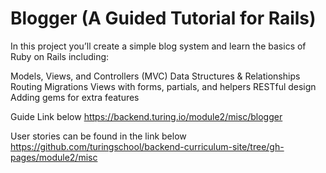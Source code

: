 Blogger (A Guided Tutorial for Rails)
=====================================
In this project you’ll create a simple blog system and learn the basics of Ruby on Rails including:

Models, Views, and Controllers (MVC)
Data Structures & Relationships
Routing
Migrations
Views with forms, partials, and helpers
RESTful design
Adding gems for extra features

Guide Link below
https://backend.turing.io/module2/misc/blogger

User stories can be found in the link below
https://github.com/turingschool/backend-curriculum-site/tree/gh-pages/module2/misc
